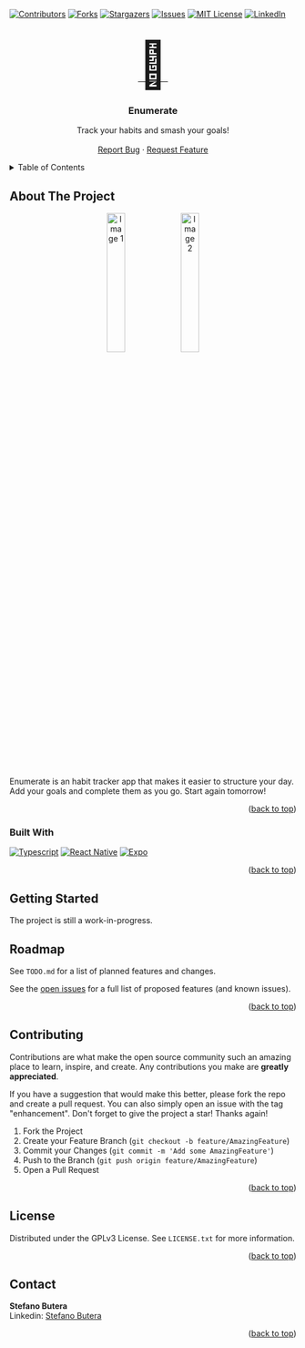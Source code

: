 <!-- Improved compatibility of back to top link: See: https://github.com/othneildrew/Best-README-Template/pull/73 -->
<a name="readme-top"></a>
<!--
*** Thanks for checking out the Best-README-Template. If you have a suggestion
*** that would make this better, please fork the repo and create a pull request
*** or simply open an issue with the tag "enhancement".
*** Don't forget to give the project a star!
*** Thanks again! Now go create something AMAZING! :D
-->



<!-- PROJECT SHIELDS -->
<!--
*** I'm using markdown "reference style" links for readability.
*** Reference links are enclosed in brackets [ ] instead of parentheses ( ).
*** See the bottom of this document for the declaration of the reference variables
*** for contributors-url, forks-url, etc. This is an optional, concise syntax you may use.
*** https://www.markdownguide.org/basic-syntax/#reference-style-links
-->
[![Contributors][contributors-shield]][contributors-url]
[![Forks][forks-shield]][forks-url]
[![Stargazers][stars-shield]][stars-url]
[![Issues][issues-shield]][issues-url]
[![MIT License][license-shield]][license-url]
[![LinkedIn][linkedin-shield]](https://www.linkedin.com/in/stefano-butera/)



<!-- PROJECT LOGO -->
<br />
<div align="center">
  <a href="https://github.com/lud77/Enumerate">
    <span style="font-size:80px">🧮</span>
  </a>

<h3 align="center">Enumerate</h3>

  <p align="center">
    Track your habits and smash your goals!
    <!-- br />
    <a href="https://github.com/lud77/Enumerate"><strong>Explore the docs »</strong></a -->
    <br />
    <br />
    <a href="https://github.com/lud77/Enumerate/issues">Report Bug</a>
    ·
    <a href="https://github.com/lud77/Enumerate/issues">Request Feature</a>
  </p>
</div>



<!-- TABLE OF CONTENTS -->
<details>
  <summary>Table of Contents</summary>
  <ol>
    <li>
      <a href="#about-the-project">About The Project</a>
      <ul>
        <li><a href="#built-with">Built With</a></li>
      </ul>
    </li>
    <li>
      <a href="#getting-started">Getting Started</a>
      <!-- ul>
        <li><a href="#installation">Installation</a></li>
        <li><a href="#usage">Usage</a></li>
      </ul -->
    </li>
    <li><a href="#roadmap">Roadmap</a></li>
    <li><a href="#contributing">Contributing</a></li>
    <li><a href="#license">License</a></li>
    <li><a href="#contact">Contact</a></li>
  </ol>
</details>



<!-- ABOUT THE PROJECT -->
## About The Project

<p align="center">
  <img src="ret/screenshot-1.png" alt="Image 1" width="25%" />
  <img src="ret/screenshot-2.png" alt="Image 2" width="25%" />
</p>

Enumerate is an habit tracker app that makes it easier to structure your day. Add your goals and complete them as you go. Start again tomorrow!

<p align="right">(<a href="#readme-top">back to top</a>)</p>



### Built With

[![Typescript][Typescript-badge]][Typescript-url]
[![React Native][React-Native-badge]][React-Native-url]
[![Expo][Expo-badge]][Expo-url]


<p align="right">(<a href="#readme-top">back to top</a>)</p>



<!-- GETTING STARTED -->
## Getting Started

The project is still a work-in-progress.


<!-- ROADMAP -->
## Roadmap

See `TODO.md` for a list of planned features and changes.

See the [open issues](https://github.com/lud77/Enumerate/issues) for a full list of proposed features (and known issues).

<p align="right">(<a href="#readme-top">back to top</a>)</p>



<!-- CONTRIBUTING -->
## Contributing

Contributions are what make the open source community such an amazing place to learn, inspire, and create. Any contributions you make are **greatly appreciated**.

If you have a suggestion that would make this better, please fork the repo and create a pull request. You can also simply open an issue with the tag "enhancement".
Don't forget to give the project a star! Thanks again!

1. Fork the Project
2. Create your Feature Branch (`git checkout -b feature/AmazingFeature`)
3. Commit your Changes (`git commit -m 'Add some AmazingFeature'`)
4. Push to the Branch (`git push origin feature/AmazingFeature`)
5. Open a Pull Request

<p align="right">(<a href="#readme-top">back to top</a>)</p>



<!-- LICENSE -->
## License

Distributed under the GPLv3 License. See `LICENSE.txt` for more information.

<p align="right">(<a href="#readme-top">back to top</a>)</p>



<!-- CONTACT -->
## Contact

**Stefano Butera**<br>
Linkedin: [Stefano Butera](https://www.linkedin.com/in/stefano-butera/)<br>
<!-- Mastodon: [@stefano_butera](https://mastodon.social/@stefano_butera)


**Enumerate**<br>
Github: [lud77/Enumerate](https://github.com/lud77/Enumerate)<br>
Mastodon: [@Enumerate](https://mastodon.social/@Enumerate) -->


<p align="right">(<a href="#readme-top">back to top</a>)</p>



<!-- MARKDOWN LINKS & IMAGES -->
<!-- https://www.markdownguide.org/basic-syntax/#reference-style-links -->
[React-Native-badge]: https://img.shields.io/badge/-React%20Native-61DAFB?logo=react&logoColor=000&style=for-the-badge
[Typescript-badge]: https://shields.io/badge/TypeScript-3178C6?logo=TypeScript&logoColor=FFF&style=for-the-badge
[Expo-badge]: https://img.shields.io/badge/Expo-9FEAF9?style=for-the-badge&logo=expo&logoColor=1B1C26
[React-Native-url]: https://reactnative.dev/
[Typescript-url]: https://www.typescriptlang.org/
[Expo-url]: https://expo.dev/
[contributors-shield]: https://img.shields.io/github/contributors/lud77/Enumerate.svg?style=for-the-badge
[contributors-url]: https://github.com/lud77/Enumerate/graphs/contributors
[forks-shield]: https://img.shields.io/github/forks/lud77/Enumerate.svg?style=for-the-badge
[forks-url]: https://github.com/lud77/Enumerate/network/members
[stars-shield]: https://img.shields.io/github/stars/lud77/Enumerate.svg?style=for-the-badge
[stars-url]: https://github.com/lud77/Enumerate/stargazers
[issues-shield]: https://img.shields.io/github/issues/lud77/Enumerate.svg?style=for-the-badge
[issues-url]: https://github.com/lud77/Enumerate/issues
[license-shield]: https://img.shields.io/badge/LICENSE-GPLv3-940?style=for-the-badge
[license-url]: https://github.com/lud77/DailyGoal/blob/master/LICENSE.txt
[linkedin-shield]: https://img.shields.io/badge/-LinkedIn-black.svg?style=for-the-badge&logo=linkedin&colorB=555
[product-screenshot-1]: ret/screenshot-1.png
[product-screenshot-2]: ret/screenshot-2.png
